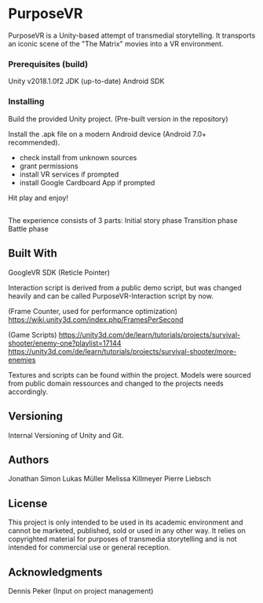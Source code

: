 # PurposeVR

PurposeVR is a Unity-based attempt of transmedial storytelling. It transports an iconic scene of the "The Matrix" movies into a VR environment.

### Prerequisites (build)

Unity v2018.1.0f2
JDK (up-to-date)
Android SDK

### Installing

Build the provided Unity project. (Pre-built version in the repository)

Install the .apk file on a modern Android device (Android 7.0+ recommended).
- check install from unknown sources
- grant permissions
- install VR services if prompted
- install Google Cardboard App if prompted

Hit play and enjoy!

## 

The experience consists of 3 parts:
Initial story phase
Transition phase
Battle phase

## Built With
GoogleVR SDK
(Reticle Pointer)

Interaction script is derived from a public demo script, but was changed heavily and can be called PurposeVR-Interaction script by now.

(Frame Counter, used for performance optimization)
https://wiki.unity3d.com/index.php/FramesPerSecond

(Game Scripts)
https://unity3d.com/de/learn/tutorials/projects/survival-shooter/enemy-one?playlist=17144
https://unity3d.com/de/learn/tutorials/projects/survival-shooter/more-enemies

Textures and scripts can be found within the project.
Models were sourced from public domain ressources and changed to the projects needs accordingly.

## Versioning

Internal Versioning of Unity and Git.

## Authors

Jonathan Simon
Lukas Müller
Melissa Killmeyer
Pierre Liebsch

## License

This project is only intended to be used in its academic environment and cannot be marketed, published, sold or used in any other way. It relies on copyrighted material for purposes 
of transmedia storytelling and is not intended for commercial use or general reception.

## Acknowledgments

Dennis Peker (Input on project management)


